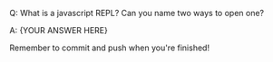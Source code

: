 Q: What is a javascript REPL? Can you name two ways to open one?

A: {YOUR ANSWER HERE}


Remember to commit and push when you're finished!